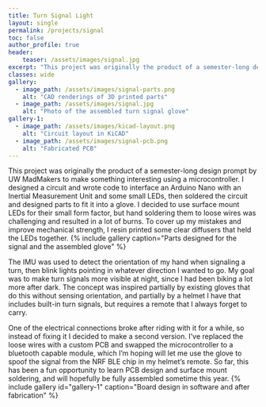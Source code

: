 ```yaml
---
title: Turn Signal Light
layout: single
permalink: /projects/signal
toc: false
author_profile: true
header:
    teaser: /assets/images/signal.jpg
excerpt: "This project was originally the product of a semester-long design prompt to make something interesting using a microcontroller. It consists of some LEDs stuck to my hand that I can light up in different patterns to signal turns when bicycling at night."
classes: wide
gallery:
  - image_path: /assets/images/signal-parts.png
    alt: "CAD renderings of 3D printed parts"
  - image_path: /assets/images/signal.jpg
    alt: "Photo of the assembled turn signal glove"
gallery-1:
  - image_path: /assets/images/kicad-layout.png
    alt: "Circuit layout in KiCAD"
  - image_path: /assets/images/signal-pcb.png
    alt: "Fabricated PCB"
---
```

This project was originally the product of a semester-long design prompt by UW MadMakers to make something interesting using a microcontroller. I designed a circuit and wrote code to interface an Arduino Nano with an Inertial Measurement Unit and some small LEDs, then soldered the circuit and designed parts to fit it into a glove. I decided to use surface mount LEDs for their small form factor, but hand soldering them to loose wires was challenging and resulted in a lot of burns. To cover up my mistakes and improve mechanical strength, I resin printed some clear diffusers that held the LEDs together.
{% include gallery caption="Parts designed for the signal and the assembled glove" %}

The IMU was used to detect the orientation of my hand when signaling a turn, then blink lights pointing in whatever direction I wanted to go. My goal was to make turn signals more visible at night, since I had been biking a lot more after dark. The concept was inspired partially by existing gloves that do this without sensing orientation, and partially by a helmet I have that includes built-in turn signals, but requires a remote that I always forget to carry. 

One of the electrical connections broke after riding with it for a while, so instead of fixing it I decided to make a second version. I've replaced the loose wires with a custom PCB and swapped the microcontroller to a bluetooth capable module, which I’m hoping will let me use the glove to spoof the signal from the NRF BLE chip in my helmet’s remote. So far, this has been a fun opportunity to learn PCB design and surface mount soldering, and will hopefully be fully assembled sometime this year.
{% include gallery id="gallery-1" caption="Board design in software and after fabrication" %}